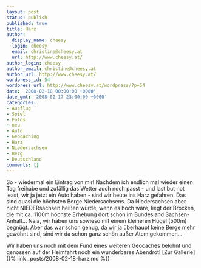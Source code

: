 ```yaml
---
layout: post
status: publish
published: true
title: Harz
author:
  display_name: cheesy
  login: cheesy
  email: christine@cheesy.at
  url: http://www.cheesy.at/
author_login: cheesy
author_email: christine@cheesy.at
author_url: http://www.cheesy.at/
wordpress_id: 54
wordpress_url: http://www.cheesy.at/wordpress/?p=54
date: '2008-02-18 00:00:00 +0000'
date_gmt: '2008-02-17 23:00:00 +0000'
categories:
- Ausflug
- Spiel
- Fotos
- neu
- Auto
- Geocaching
- Harz
- Niedersachsen
- Berg
- Deutschland
comments: []
---
```

<!--:de--><!-- 4168-->So - wiedermal ein Eintrag von mir! Nachdem ich endlich mal wieder einen Tag freihabe und zufällig das Wetter auch noch passt - und last but not least, wir ja jetzt ein Auto haben - sind wir heute ins Harz gefahren. Das sind quasi die höchsten Berge Niedersachsens. Da Niedersachsen aber nicht NIEDERsachsen heißen würde, wenn es hoch wäre, liegt der Brocken, die mit ca. 1100m höchste Erhebung dort schon im Bundesland Sachsen-Anhalt... Naja, wir haben uns sowieso mit einem kleineren Hügel (500m) begnügt. Aber das war schon genug, da wir ja überhaupt keine Berge mehr gewöhnt sind, sind wir da schon ganz schön außer Atem gekommen...
Wir haben uns noch mit dem Fund eines weiteren Geocaches belohnt und genossen auf der Heimfahrt noch ein wunderbares Abendrot!
[Zur Gallerie]({% link _posts/2008-02-18-harz.md %})
<!--:-->
